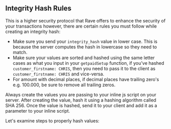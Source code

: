 ## Integrity Hash Rules

This is a higher security protocol that Rave offers to enhance the security of your transactions however, there are certain rules you must follow  while creating an integrity hash:

  - Make sure you send your `integrity_hash` value in lower case. This is because the server computes the hash in lowercase so they need to match.
  - Make sure your values are sorted and hashed using the same letter cases as what you input in your `getpaidSetup` function, if you’ve hashed `customer_firstname: CHRIS`, then you need to pass it to the client as  `customer_firstname: CHRIS`  and vice-versa.
  - For amount with decimal places, if decimal places have trailing zero's e.g. 100.000, be sure to remove all trailing zeros.

Always create the values you are passing to your inline js script on your server. After creating the value, hash it using a hashing algorithm called SHA 256. Once the value is hashed, send it to your client and add it as a parameter to your inline script. 

Let's examine steps to properly hash values: